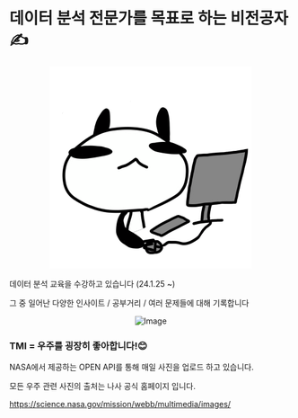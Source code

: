 # 데이터 분석 전문가를 목표로 하는 비전공자 ✍️

<p align="center">
  <img src="./다운로드.png" alt="Image"/>
</p>
데이터 분석 교육을 수강하고 있습니다 (24.1.25 ~)

그 중 일어난 다양한 인사이트 / 공부거리 / 여러 문제들에 대해 기록합니다


<p align="center">
    <img src="https://github.com/PlutoJoshua/Python/blob/main/Photo/%EC%8A%A4%ED%81%AC%EB%A6%B0%EC%83%B7%202024-02-07%20080055.png?raw=true" alt="Image"/>
</p>


### TMI = 우주를 굉장히 좋아합니다!😊
NASA에서 제공하는 OPEN API를 통해 매일 사진을 업로드 하고 있습니다.

모든 우주 관련 사진의 출처는 나사 공식 홈페이지 입니다.

https://science.nasa.gov/mission/webb/multimedia/images/
